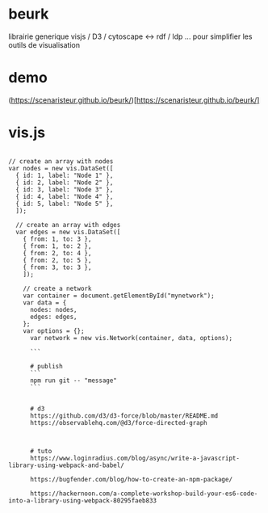 # beurk
librairie generique visjs / D3 / cytoscape &lt;-> rdf / ldp ... pour simplifier les outils de visualisation


# demo
(https://scenaristeur.github.io/beurk/)[https://scenaristeur.github.io/beurk/]

# vis.js

```

// create an array with nodes
var nodes = new vis.DataSet([
  { id: 1, label: "Node 1" },
  { id: 2, label: "Node 2" },
  { id: 3, label: "Node 3" },
  { id: 4, label: "Node 4" },
  { id: 5, label: "Node 5" },
  ]);

  // create an array with edges
  var edges = new vis.DataSet([
    { from: 1, to: 3 },
    { from: 1, to: 2 },
    { from: 2, to: 4 },
    { from: 2, to: 5 },
    { from: 3, to: 3 },
    ]);

    // create a network
    var container = document.getElementById("mynetwork");
    var data = {
      nodes: nodes,
      edges: edges,
    };
    var options = {};
      var network = new vis.Network(container, data, options);

      ```

      # publish
      ```
      npm run git -- "message"
      ```


      # d3
      https://github.com/d3/d3-force/blob/master/README.md
      https://observablehq.com/@d3/force-directed-graph



      # tuto
      https://www.loginradius.com/blog/async/write-a-javascript-library-using-webpack-and-babel/

      https://bugfender.com/blog/how-to-create-an-npm-package/

      https://hackernoon.com/a-complete-workshop-build-your-es6-code-into-a-library-using-webpack-80295faeb833
